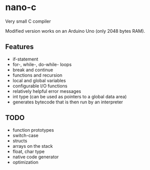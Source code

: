 # nano-c
Very small C compiler

Modified version works on an Arduino Uno (only 2048 bytes RAM).

## Features

* if-statement
* for-, while-, do-while- loops
* break and continue
* functions and recursion
* local and global variables
* configurable I/O functions
* relatively helpful error messages
* int type (can be used as pointers to a global data area)
* generates bytecode that is then run by an interpreter

## TODO

* function prototypes
* switch-case
* structs
* arrays on the stack
* float, char type
* native code generator
* optimization
